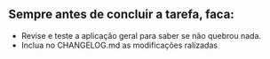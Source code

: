 ## Sempre antes de concluir a tarefa, faca:
- Revise e teste a aplicação geral para saber se não quebrou nada.
- Inclua no CHANGELOG.md as modificações ralizadas
